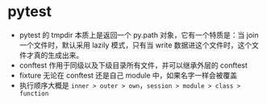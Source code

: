 # pytest
- pytest 的 tmpdir 本质上是返回一个 py.path 对象，它有一个特质是：当 join 一个文件时，默认采用 lazily 模式，只有当 write 数据进这个文件时，这个文件才真的生成出来。
- conftest 作用于同级以及下级目录所有文件，并可以继承外层的 conftest
- fixture 无论在 conftest 还是自己 module 中，如果名字一样会被覆盖
- 执行顺序大概是 `inner > outer > own`，`session > module > class > function`
